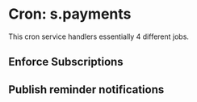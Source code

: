 # Cron: s.payments

This cron service handlers essentially 4 different jobs.

## Enforce Subscriptions

## Publish reminder notifications
